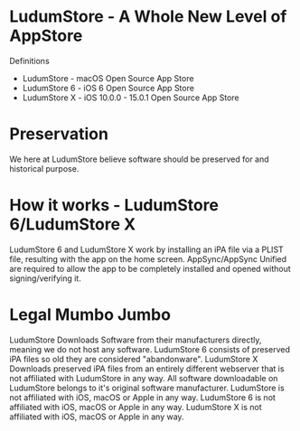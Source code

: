 # LudumStore - A Whole New Level of AppStore

Definitions
* LudumStore - macOS Open Source App Store
* LudumStore 6 - iOS 6 Open Source App Store
* LudumStore X - iOS 10.0.0 - 15.0.1 Open Source App Store




# Preservation
We here at LudumStore believe software should be preserved for and historical purpose.




# How it works - LudumStore 6/LudumStore X
LudumStore 6 and LudumStore X work by installing an iPA file via a PLIST file, resulting with the app on the home screen. AppSync/AppSync Unified are required to allow the app to be completely installed and opened without signing/verifying it.




# Legal Mumbo Jumbo
LudumStore Downloads Software from their manufacturers directly, meaning we do not host any software. LudumStore 6 consists of preserved iPA files so old they are considered "abandonware". LudumStore X Downloads preserved iPA files from an entirely different webserver that is not affiliated with LudumStore in any way. All software downloadable on LudumStore belongs to it's original software manufacturer. LudumStore is not affiliated with iOS, macOS or Apple in any way. LudumStore 6 is not affiliated with iOS, macOS or Apple in any way. LudumStore X is not affiliated with iOS, macOS or Apple in any way.

